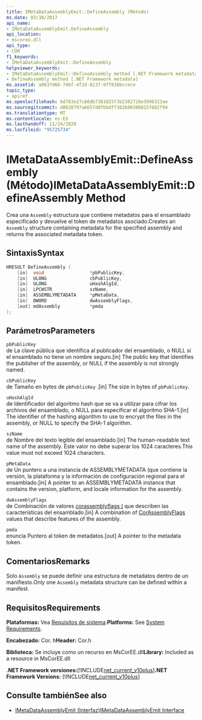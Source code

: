 ```yaml
---
title: IMetaDataAssemblyEmit::DefineAssembly (Método)
ms.date: 03/30/2017
api_name:
- IMetaDataAssemblyEmit.DefineAssembly
api_location:
- mscoree.dll
api_type:
- COM
f1_keywords:
- IMetaDataAssemblyEmit::DefineAssembly
helpviewer_keywords:
- IMetaDataAssemblyEmit::DefineAssembly method [.NET Framework metadata]
- DefineAssembly method [.NET Framework metadata]
ms.assetid: a0637d66-74bf-4f2d-8137-9ff838bccece
topic_type:
- apiref
ms.openlocfilehash: 6d783e27c60db7381025f3b2382728e3996323ae
ms.sourcegitcommit: d8020797a6657d0fbbdff362b80300815f682f94
ms.translationtype: MT
ms.contentlocale: es-ES
ms.lasthandoff: 11/24/2020
ms.locfileid: "95725734"
---
```

# <a name="imetadataassemblyemitdefineassembly-method"></a><span data-ttu-id="b151a-102">IMetaDataAssemblyEmit::DefineAssembly (Método)</span><span class="sxs-lookup"><span data-stu-id="b151a-102">IMetaDataAssemblyEmit::DefineAssembly Method</span></span>

<span data-ttu-id="b151a-103">Crea una `Assembly` estructura que contiene metadatos para el ensamblado especificado y devuelve el token de metadatos asociado.</span><span class="sxs-lookup"><span data-stu-id="b151a-103">Creates an `Assembly` structure containing metadata for the specified assembly and returns the associated metadata token.</span></span>  
  
## <a name="syntax"></a><span data-ttu-id="b151a-104">Sintaxis</span><span class="sxs-lookup"><span data-stu-id="b151a-104">Syntax</span></span>  
  
```cpp  
HRESULT DefineAssembly (  
    [in]  void                 *pbPublicKey,  
    [in]  ULONG                cbPublicKey,  
    [in]  ULONG                uHashAlgId,  
    [in]  LPCWSTR              szName,
    [in]  ASSEMBLYMETADATA     *pMetaData,  
    [in]  DWORD                dwAssemblyFlags,  
    [out] mdAssembly           *pmda  
);  
```  
  
## <a name="parameters"></a><span data-ttu-id="b151a-105">Parámetros</span><span class="sxs-lookup"><span data-stu-id="b151a-105">Parameters</span></span>  

 `pbPublicKey`  
 <span data-ttu-id="b151a-106">de La clave pública que identifica al publicador del ensamblado, o NULL si el ensamblado no tiene un nombre seguro.</span><span class="sxs-lookup"><span data-stu-id="b151a-106">[in] The public key that identifies the publisher of the assembly, or NULL if the assembly is not strongly named.</span></span>  
  
 `cbPublicKey`  
 <span data-ttu-id="b151a-107">de Tamaño en bytes de `pbPublicKey` .</span><span class="sxs-lookup"><span data-stu-id="b151a-107">[in] The size in bytes of `pbPublicKey`.</span></span>  
  
 `uHashAlgId`  
 <span data-ttu-id="b151a-108">de Identificador del algoritmo hash que se va a utilizar para cifrar los archivos del ensamblado, o NULL para especificar el algoritmo SHA-1.</span><span class="sxs-lookup"><span data-stu-id="b151a-108">[in] The identifier of the hashing algorithm to use to encrypt the files in the assembly, or NULL to specify the SHA-1 algorithm.</span></span>  
  
 `szName`  
 <span data-ttu-id="b151a-109">de Nombre del texto legible del ensamblado.</span><span class="sxs-lookup"><span data-stu-id="b151a-109">[in] The human-readable text name of the assembly.</span></span> <span data-ttu-id="b151a-110">Este valor no debe superar los 1024 caracteres.</span><span class="sxs-lookup"><span data-stu-id="b151a-110">This value must not exceed 1024 characters.</span></span>  
  
 `pMetaData`  
 <span data-ttu-id="b151a-111">de Un puntero a una instancia de ASSEMBLYMETADATA (que contiene la versión, la plataforma y la información de configuración regional para el ensamblado.</span><span class="sxs-lookup"><span data-stu-id="b151a-111">[in] A pointer to an ASSEMBLYMETADATA instance that contains the version, platform, and locale information for the assembly.</span></span>  
  
 `dwAssemblyFlags`  
 <span data-ttu-id="b151a-112">de Combinación de valores [corassemblyflags (](corassemblyflags-enumeration.md) que describen las características del ensamblado.</span><span class="sxs-lookup"><span data-stu-id="b151a-112">[in] A combination of [CorAssemblyFlags](corassemblyflags-enumeration.md) values that describe features of the assembly.</span></span>  
  
 `pmda`  
 <span data-ttu-id="b151a-113">enuncia Puntero al token de metadatos.</span><span class="sxs-lookup"><span data-stu-id="b151a-113">[out] A pointer to the metadata token.</span></span>  
  
## <a name="remarks"></a><span data-ttu-id="b151a-114">Comentarios</span><span class="sxs-lookup"><span data-stu-id="b151a-114">Remarks</span></span>  

 <span data-ttu-id="b151a-115">Solo `Assembly` se puede definir una estructura de metadatos dentro de un manifiesto.</span><span class="sxs-lookup"><span data-stu-id="b151a-115">Only one `Assembly` metadata structure can be defined within a manifest.</span></span>  
  
## <a name="requirements"></a><span data-ttu-id="b151a-116">Requisitos</span><span class="sxs-lookup"><span data-stu-id="b151a-116">Requirements</span></span>  

 <span data-ttu-id="b151a-117">**Plataformas:** Vea [Requisitos de sistema](../../get-started/system-requirements.md).</span><span class="sxs-lookup"><span data-stu-id="b151a-117">**Platforms:** See [System Requirements](../../get-started/system-requirements.md).</span></span>  
  
 <span data-ttu-id="b151a-118">**Encabezado:** Cor. h</span><span class="sxs-lookup"><span data-stu-id="b151a-118">**Header:** Cor.h</span></span>  
  
 <span data-ttu-id="b151a-119">**Biblioteca:** Se incluye como un recurso en MsCorEE.dll</span><span class="sxs-lookup"><span data-stu-id="b151a-119">**Library:** Included as a resource in MsCorEE.dll</span></span>  
  
 <span data-ttu-id="b151a-120">**.NET Framework versiones:**[!INCLUDE[net_current_v10plus](../../../../includes/net-current-v10plus-md.md)]</span><span class="sxs-lookup"><span data-stu-id="b151a-120">**.NET Framework Versions:** [!INCLUDE[net_current_v10plus](../../../../includes/net-current-v10plus-md.md)]</span></span>  
  
## <a name="see-also"></a><span data-ttu-id="b151a-121">Consulte también</span><span class="sxs-lookup"><span data-stu-id="b151a-121">See also</span></span>

- [<span data-ttu-id="b151a-122">IMetaDataAssemblyEmit (Interfaz)</span><span class="sxs-lookup"><span data-stu-id="b151a-122">IMetaDataAssemblyEmit Interface</span></span>](imetadataassemblyemit-interface.md)
